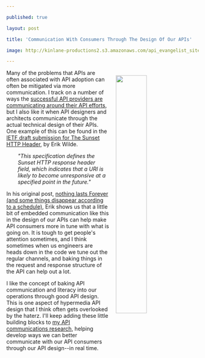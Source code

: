 ---
published: true
layout: post
title: 'Communication With Consumers Through The Design Of Our APIs'
image: http://kinlane-productions2.s3.amazonaws.com/api_evangelist_site/blog/the_sunset_http_header.png
---

<p><img style="padding: 15px;" src="https://kinlane-productions2.s3.amazonaws.com/api_evangelist_site/blog/the_sunset_http_header.png" alt="" width="40%" align="right" />
<p>Many of the problems that APIs are often associated with API adoption can often be mitigated via more communication. I track on a number of ways the <a href="http://communications.apievangelist.com/">successful API providers are communicating around their API efforts</a>, but I also like it when API designers and architects communicate through the actual technical design of their APIs. One example of this can be found&nbsp;in the <a href="https://tools.ietf.org/html/draft-wilde-sunset-header-02">IETF draft submission for The Sunset HTTP Header</a>, by Erik Wilde.
<p style="padding-left: 30px;"><em>"This specification defines the Sunset HTTP response header field, which indicates that a URI is likely to become unresponsive at a specified point in the future."</em>
<p>In his original post, <a href="http://dret.typepad.com/dretblog/2015/08/http-sunset-header.html">nothing lasts Forever (and some things disappear according to a schedule)</a>, Erik shows us that a little bit of embedded communication like this in the design of our APIs can help make API consumers more in tune with what is going on. It is tough to get people's attention sometimes, and I think sometimes when us engineers are heads down in the code we tune out the regular channels, and baking things in the request and response structure of the API can help out a lot.
<p>I like the concept of baking API communication and literacy into our operations through good API design. This is one aspect of hypermedia API design that I think often gets overlooked by the haterz. I'll keep adding these little building blocks to <a href="http://communications.apievangelist.com/">my API communications research</a>, helping develop ways we can better communicate with our API consumers through our API design--in real time.&nbsp;

